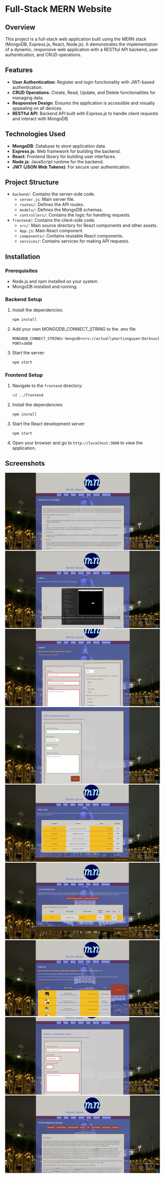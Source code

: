 # Full-Stack MERN Website

## Overview

This project is a full-stack web application built using the MERN stack (MongoDB, Express.js, React, Node.js). It demonstrates the implementation of a dynamic, responsive web application with a RESTful API backend, user authentication, and CRUD operations.

## Features

- **User Authentication**: Register and login functionality with JWT-based authentication.
- **CRUD Operations**: Create, Read, Update, and Delete functionalities for managing data.
- **Responsive Design**: Ensures the application is accessible and visually appealing on all devices.
- **RESTful API**: Backend API built with Express.js to handle client requests and interact with MongoDB.

## Technologies Used

- **MongoDB**: Database to store application data.
- **Express.js**: Web framework for building the backend.
- **React**: Frontend library for building user interfaces.
- **Node.js**: JavaScript runtime for the backend.
- **JWT (JSON Web Tokens)**: For secure user authentication.

## Project Structure

- `backend/`: Contains the server-side code.
  - `server.js`: Main server file.
  - `routes/`: Defines the API routes.
  - `models/`: Defines the MongoDB schemas.
  - `controllers/`: Contains the logic for handling requests.
- `frontend/`: Contains the client-side code.
  - `src/`: Main source directory for React components and other assets.
  - `App.js`: Main React component.
  - `components/`: Contains reusable React components.
  - `services/`: Contains services for making API requests.

## Installation

### Prerequisites

- Node.js and npm installed on your system.
- MongoDB installed and running.

### Backend Setup
1. Install the dependencies:
    ```bash
    npm install
    ```

2. Add your own MONGODB_CONNECT_STRING to the .env file
    ```env
    MONGODB_CONNECT_STRING='mongodb+srv://actuallymartinnguyen:Darksouls456258@cluster1.vcmjims.mongodb.net/'
    PORT=3000
    ```

4. Start the server:
    ```bash
    npm start
    ```

### Frontend Setup

1. Navigate to the `frontend` directory:
    ```bash
    cd ../frontend
    ```

2. Install the dependencies:
    ```bash
    npm install
    ```

3. Start the React development server:
    ```bash
    npm start
    ```

4. Open your browser and go to `http://localhost:3000` to view the application.

## Screenshots

![Home Page](screenshots/home.jpg)
![Gallery Page](screenshots/Gallery.jpg)
![Contact Page](screenshots/contact.jpg)
![Edit Page](screenshots/edit.jpg)
![Order Page](screenshots/order.jpg)
![Restaurants Page](screenshots/resturants.jpg)
![Staff Page](screenshots/staff.jpg)
![Submit Page](screenshots/submit.jpg)
![Topics Page](screenshots/topics.jpg)

